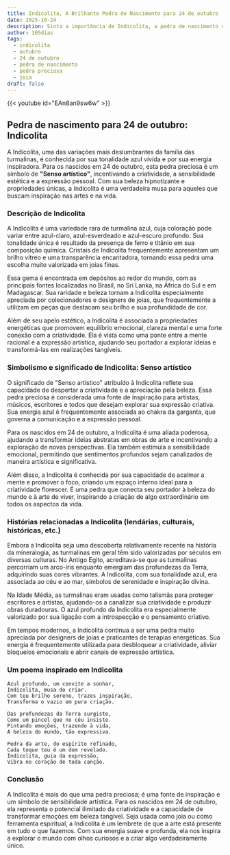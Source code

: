 ```yaml
---
title: Indicolita, A Brilhante Pedra de Nascimento para 24 de outubro
date: 2025-10-24
description: Sinta a importância de Indicolita, a pedra de nascimento de 24 de outubro que simboliza Senso artístico. Deixe que sua beleza e significado iluminem seu dia.
author: 365dias
tags:
  - indicolita
  - outubro
  - 24 de outubro
  - pedra de nascimento
  - pedra preciosa
  - joia
draft: false
---
```


{{< youtube id="EAn8an9sw6w" >}}

## Pedra de nascimento para 24 de outubro: Indicolita

A Indicolita, uma das variações mais deslumbrantes da família das turmalinas, é conhecida por sua tonalidade azul vívida e por sua energia inspiradora. Para os nascidos em 24 de outubro, esta pedra preciosa é um símbolo de **"Senso artístico"**, incentivando a criatividade, a sensibilidade estética e a expressão pessoal. Com sua beleza hipnotizante e propriedades únicas, a Indicolita é uma verdadeira musa para aqueles que buscam inspiração nas artes e na vida.

### Descrição de Indicolita

A Indicolita é uma variedade rara de turmalina azul, cuja coloração pode variar entre azul-claro, azul-esverdeado e azul-escuro profundo. Sua tonalidade única é resultado da presença de ferro e titânio em sua composição química. Cristais de Indicolita frequentemente apresentam um brilho vítreo e uma transparência encantadora, tornando essa pedra uma escolha muito valorizada em joias finas.

Essa gema é encontrada em depósitos ao redor do mundo, com as principais fontes localizadas no Brasil, no Sri Lanka, na África do Sul e em Madagascar. Sua raridade e beleza tornam a Indicolita especialmente apreciada por colecionadores e designers de joias, que frequentemente a utilizam em peças que destacam seu brilho e sua profundidade de cor.

Além de seu apelo estético, a Indicolita é associada a propriedades energéticas que promovem equilíbrio emocional, clareza mental e uma forte conexão com a criatividade. Ela é vista como uma ponte entre a mente racional e a expressão artística, ajudando seu portador a explorar ideias e transformá-las em realizações tangíveis.

### Simbolismo e significado de Indicolita: Senso artístico

O significado de "Senso artístico" atribuído à Indicolita reflete sua capacidade de despertar a criatividade e a apreciação pela beleza. Essa pedra preciosa é considerada uma fonte de inspiração para artistas, músicos, escritores e todos que desejam explorar sua expressão criativa. Sua energia azul é frequentemente associada ao chakra da garganta, que governa a comunicação e a expressão pessoal.

Para os nascidos em 24 de outubro, a Indicolita é uma aliada poderosa, ajudando a transformar ideias abstratas em obras de arte e incentivando a exploração de novas perspectivas. Ela também estimula a sensibilidade emocional, permitindo que sentimentos profundos sejam canalizados de maneira artística e significativa.

Além disso, a Indicolita é conhecida por sua capacidade de acalmar a mente e promover o foco, criando um espaço interno ideal para a criatividade florescer. É uma pedra que conecta seu portador à beleza do mundo e à arte de viver, inspirando a criação de algo extraordinário em todos os aspectos da vida.

### Histórias relacionadas a Indicolita (lendárias, culturais, históricas, etc.)

Embora a Indicolita seja uma descoberta relativamente recente na história da mineralogia, as turmalinas em geral têm sido valorizadas por séculos em diversas culturas. No Antigo Egito, acreditava-se que as turmalinas percorriam um arco-íris enquanto emergiam das profundezas da Terra, adquirindo suas cores vibrantes. A Indicolita, com sua tonalidade azul, era associada ao céu e ao mar, símbolos de serenidade e inspiração divina.

Na Idade Média, as turmalinas eram usadas como talismãs para proteger escritores e artistas, ajudando-os a canalizar sua criatividade e produzir obras duradouras. O azul profundo da Indicolita era especialmente valorizado por sua ligação com a introspecção e o pensamento criativo.

Em tempos modernos, a Indicolita continua a ser uma pedra muito apreciada por designers de joias e praticantes de terapias energéticas. Sua energia é frequentemente utilizada para desbloquear a criatividade, aliviar bloqueios emocionais e abrir canais de expressão artística.

### Um poema inspirado em Indicolita

```
Azul profundo, um convite a sonhar,  
Indicolita, musa do criar.  
Com teu brilho sereno, trazes inspiração,  
Transforma o vazio em pura criação.  

Das profundezas da Terra surgiste,  
Como um pincel que no céu insiste.  
Pintando emoções, trazendo à vida,  
A beleza do mundo, tão expressiva.  

Pedra da arte, do espírito refinado,  
Cada toque teu é um dom revelado.  
Indicolita, guia da expressão,  
Vibra no coração de toda canção.
```

### Conclusão

A Indicolita é mais do que uma pedra preciosa; é uma fonte de inspiração e um símbolo de sensibilidade artística. Para os nascidos em 24 de outubro, ela representa o potencial ilimitado da criatividade e a capacidade de transformar emoções em beleza tangível. Seja usada como joia ou como ferramenta espiritual, a Indicolita é um lembrete de que a arte está presente em tudo o que fazemos. Com sua energia suave e profunda, ela nos inspira a explorar o mundo com olhos curiosos e a criar algo verdadeiramente único.